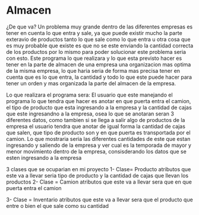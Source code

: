 # Almacen
¿De que va? 
 Un problema muy grande dentro de las diferentes empresas es tener en cuenta lo que entra y sale, ya que puede existir mucho la parte exteravio de productos tanto lo que sale como lo que entra 
 u otra cosa que es muy probable que existe es que no se este enviando la cantidad correcta de los productos por lo mismo para poder solucionar este problema seria con esto.
 Este programa lo que realizara y lo que esta previsto hacer es tener en la parte de almacen de una empresa una organizacion mas optima de la misma empresa, lo que haria seria de forma mas precisa 
 tener en cuenta que es lo que entra, la cantidad y todo lo que este puede hacer para tener un orden y mas organizada la parte del almacen de la empresa.
  
Lo que realizara el programa sera:
  El usuario que este manejando el programa lo que tendra que hacer es anotar en que puerta entra el camion, el tipo de producto que esta ingresando a la empresa y la cantidad de cajas que este ingresandno 
  a la empresa, osea lo que se anotaran seran 3 diferentes datos, como tambien si se llega a salir algo de productos de la empresa el usuario tendra que anotar de igual forma la cantidad de cajas que salen, 
  que tipo de producto son y en que puerta es transportada por el camion. 
  Lo que mostraria seria las diferentes cantidades de este que estan ingresando y saliendo de la empresa y ver cual es la temporada de mayor y menor movimiento dentro de la empresa, consisderando los datos que 
  se esten ingresando a la empresa 

3 clases que se ocuparian en mi proyecto 
  1- Clase= Producto 
          atributos que este va a llevar seria tipo de producto y la cantidad de cajas que llevan los productos 
  2- Clase = Camion 
          atributos que este va a llevar sera que en que puerta entra el camion 

  3- Clase = Inventario 
           atributos que este va a llevar sera que el producto que entre o bien el que sale como su  cantidad 

